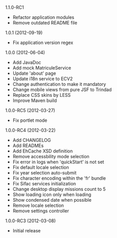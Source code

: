1.1.0-RC1

  * Refactor application modules
  * Remove outdated README file


1.0.1 (2012-09-19)

  * Fix application version regex


1.0.0 (2012-06-04)

  * Add JavaDoc
  * Add mock MatriculeService
  * Update 'about' page
  * Update i18n service to ECV2
  * Change authentication to make it mandatory 
  * Change mobile views from pure JSF to Trindad
  * Replace CSS skins by LESS
  * Improve Maven build


1.0.0-RC5 (2012-03-27)

  * Fix portlet mode


1.0.0-RC4 (2012-03-22)

  * Add CHANGELOG
  * Add READMEs
  * Add EhCache XSD definition
  * Remove accessbility mode selection
  * Fix error in logs when 'quickStart' is not set 
  * Fix default locale selection
  * Fix year selection auto-submit
  * Fix character encoding within the 'fr' bundle
  * Fix Sifac services initialization
  * Change desktop display missions count to 5
  * Show loading icon only when loading
  * Show condensed date when possible
  * Remove locale selection
  * Remove settings controller


1.0.0-RC3 (2012-03-08)

  * Initial release
